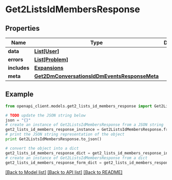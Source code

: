 # Get2ListsIdMembersResponse


## Properties
Name | Type | Description | Notes
------------ | ------------- | ------------- | -------------
**data** | [**List[User]**](User.md) |  | [optional] 
**errors** | [**List[Problem]**](Problem.md) |  | [optional] 
**includes** | [**Expansions**](Expansions.md) |  | [optional] 
**meta** | [**Get2DmConversationsIdDmEventsResponseMeta**](Get2DmConversationsIdDmEventsResponseMeta.md) |  | [optional] 

## Example

```python
from openapi_client.models.get2_lists_id_members_response import Get2ListsIdMembersResponse

# TODO update the JSON string below
json = "{}"
# create an instance of Get2ListsIdMembersResponse from a JSON string
get2_lists_id_members_response_instance = Get2ListsIdMembersResponse.from_json(json)
# print the JSON string representation of the object
print Get2ListsIdMembersResponse.to_json()

# convert the object into a dict
get2_lists_id_members_response_dict = get2_lists_id_members_response_instance.to_dict()
# create an instance of Get2ListsIdMembersResponse from a dict
get2_lists_id_members_response_form_dict = get2_lists_id_members_response.from_dict(get2_lists_id_members_response_dict)
```
[[Back to Model list]](../README.md#documentation-for-models) [[Back to API list]](../README.md#documentation-for-api-endpoints) [[Back to README]](../README.md)



